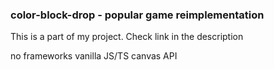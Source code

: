 ### color-block-drop - popular game reimplementation

This is a part of my project. Check link in the description

no frameworks
vanilla JS/TS
canvas API
